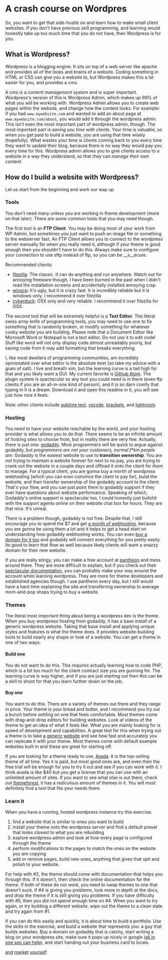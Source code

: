 # A crash course on Wordpres

So, you want to get that side-hustle on and learn how to make small client websites. If you 
don't have previous skill programming, and learning would honestly take up too much time that
you do not have, then Wordpress is for you.

## What is Wordpress?

Wordpress is a blogging engine. It sits on top of a web server like apache and provides all of
the looks and brains of a website. Coding something in HTML or CSS can give you a website to,
but Wordpress makes this a lot easier for you, and provides a cms.

A cms is a _content management system_ and is super important. Wordpress's version of this is 
Wordpress Admin, which makes up 99% of what you will be working with. Wordpress Admin allows
you to create web pages within the website, and change how the content looks. For example: if
you had `www.mywebsite.com` and wanted to add an about page at `www.mywebsite.com/about`, you
would add it through the wordpress admin. This isn't even the most important part of wordpress
admin, though. The most important part is _saving you time with clients_. Your time is valuable,
so when you get paid to build a website, you are using that time wisely (hopefully). What wastes
your time is clients coming back to you every time they want to update their blog, because there
is no way they would pay you every time for this. Wordpress admin allows you to give clients
access to a website in a way they understand, so that they can _manage their own content_.

## How do I build a website with Wordpress?

Let us start from the beginning and work our way up

### Tools

You don't need many unless you are working in theme development (more on that later). There are
some common tools that you may need though. 

The first tool is an __FTP Client__. You may be doing most of your work from WP Admin, but sometimes
you just want to push an image file or something to the webserver fast. An FTP Client allows you
to connect to the wordpress server manually for when you really need it, although if your theme is 
good enough then you shouldn't have to do this. Always make sure to configure your connection to use
sftp instead of ftp, so you can be __s__ecure.

Recommended clients:
* [filezilla](https://filezilla-project.org/): The classic. It can do anything and run anywhere. Watch out for annoying freeware though, I have been burned in the past when I didn't read the installation screens and accidentally installed annoying crap.
* [winscp](https://winscp.net/eng/download.php): It's ugly, but it is crazy fast. It is incredibly reliable but it is windows-only. I recommend it over filezilla
* [cyberduck](https://cyberduck.io): OSX only and very reliable. I recommend it over filezilla for OSX.

The second tool that will be extremely helpful is a __Text Editor__. The literal swiss army knife of 
programming tools, you may need to use one to fix something that is randomly broken, or modify something
for whatever cooky website you are building. Please note that a Document Editor like Microsoft Word or 
Notepad is _not_ a text editor. Do not use it to edit code! Stuff like word will not only display code 
almost unreadably poorly, but saving code from it may add formatting that breaks everything.

I, like most dwellers of programming communities, am incredibly opinionated over what editor is the absolute 
best (so take my advice with a grain of salt). I live and breath vim, but the learning curve is a tad
high for that and you likely want a GUI. My current favorite is [Github Atom](https://atom.io/). The plugin
system is spectacular so any tool you could need is in there (even ftp clients if you are an all-in-one
kind of person), and it is so darn comfy that typing in it is a dream. Download it and open this readme
in it, you will see just how nice it feels.

Note: other clients include [sublime text](https://www.sublimetext.com/), [vscode](https://code.visualstudio.com/), [brackets](http://brackets.io/), and [lightroom](http://lighttable.com/).

### Hosting

You need to have your website reachable by the world, and your hosting provider is what allows you to do that.
There seems to be an infinite amount of hosting sites to choose from, but in reality there are very few.
Actually, there is just one: [godaddy](https://www.godaddy.com/). Most programmers will be quick to argue
against godaddy, but _programmers are not your customers, normal f*kin people are_. Godaddy is the easiest
website to use to __transition ownership__. You are _not_ trying to maintain a website forever for next to 
no pay, you are trying to crank out the website in a couple days and offload it onto the client for _them_ 
to manage. For a typical client, you are gonna buy a month of wordpress webhosting (which you can even convince
the client to pay for), build the website, and then transfer ownership of the godaddy account to the client.
That's your flow, and you can just point them to godaddy support if they ever have questions about website 
performance. Speaking of which, Godaddy's online support is spectacular too, I could honestly just bullshit 
with the support agents online on their website chat box for hours. They are that nice. It's unreal.

There is a problem though, godaddy is not free. Despite that, I still encourage you to spend the $7 and 
get [a month of webhosting](https://www.godaddy.com/hosting/wordpress-hosting), because you are gonna be 
using them a lot and it helps to get a head start on understanding how godaddy webhosting works. You can
even [buy a domain for it too](https://www.godaddy.com/domains) and godaddy will connect everything for 
you pretty easily. Its good to learn that flow as well because likely clients will want a snazzy domain
for their new website. 

If you are really stingy, you can make a free account at [pantheon](https://pantheon.io/) and mess around
there. They are more difficult to explain, but if you check out their [spectacular documentation](https://pantheon.io/docs/),
you can probably make your way around the account when learning wordpress. They are more for theme developers
and established agencies though. I use pantheon every day, but I still would have a hard time explaining
the site and transferring ownership to average mom-and-pop shops trying to buy a website.

### Themes

The literal most important thing about being a wordpress dev is the theme. When you buy wordpress hosting
from godaddy, it has a base install of a generic wordpress website. Taking that base install and applying
unique styles and features is what the theme does. It provides website-building tools to build nearly 
any shape or look of a website. You can get a theme in one of two ways:

#### Build one

You do not want to do this. This requires actually learning how to code PHP, which is a bit too much for
the client contract size you are gunning for. The learning curve is way higher, and if you are just starting
out then this can be a skill to shoot for that you learn further down on the job.

#### Buy one

You want to do this. There are a variety of themes out there and they range in price. Your theme is your
bread and butter, and I recommend you try out a bunch before settling on one that feels comfortable. Most
themes come with drag-and-drop editors for building websites. Look at videos of the theme to get an idea of what it feels like.
What you are mainly looking for is speed of development and capabilities. A great test for this when 
trying out a theme is to take [a](https://modpizza.com/) [generic](https://www.greatharvest.com/) 
[website](http://www.vapology101.com/) and see how fast and accurately you can replicate it with your 
theme. Most themes come with default example websites built in and these are great for starting off.

If you are looking for a theme ready to use, [Avada](https://avada.theme-fusion.com/). It is the top-selling
theme of all time. Yes it is paid, but most good ones are, and even then the free trial will be enough for you
to try it out and see if you can work with it. I think avada is like $40 but you get a license that you can use
with an unlimited amount of sites. If you want to see what else is out there, check out [themeforest](https://themeforest.net/),
it has a rediculous amount of themes in it. You will most definitely find a tool that fits your needs there.

### Learn it

When you have a running, hosted wordpress instance try this exercise:
1. find a website that is similar to ones you want to build
2. install your theme onto the wordpress server and find a default preset that looks closest to what you are rebuilding
3. explore wordpress admin and look at how every page is configured through the theme
4. perform modifications to the pages to match the ones on the website you are copying
5. add or remove pages, build new ones, anything that gives that spit and polish to your website.

For help with #2, the theme should come with documentation that helps you through this. If it doesn't, 
then check the online documentation for the theme. If both of these do not work, you need to swap themes 
to one that doesn't suck. If #4 is giving you problems, look more in depth at the docs, and drop the theme
if it is still giving you problems. If you have difficulty with #5, then you did not spend enough time on #4.
When you want to try again, or try building a different website, wipe out the theme to a clean slate and try
again from #1.

If you can do this easily and quickly, it is about time to build a portfolio. Use the skills in the exercise,
and build a website that represents you: a guy that builds websites. Buy a domain on godaddy that is catchy,
start writing a blog on your wordpress site, make sure it pops up nicely in google ([all in one seo can help](https://wordpress.org/plugins/all-in-one-seo-pack/)),
and start handing out your business card to locals.

[and](https://www.elegantthemes.com/blog/tips-tricks/how-to-effectively-market-your-freelance-wordpress-business) 
[market](https://mattreport.com/marketing-wordpress-developer-tonya-mork/) 
[yourself](http://wern-ancheta.com/blog/2015/01/31/how-to-market-yourself-as-a-developer/)
